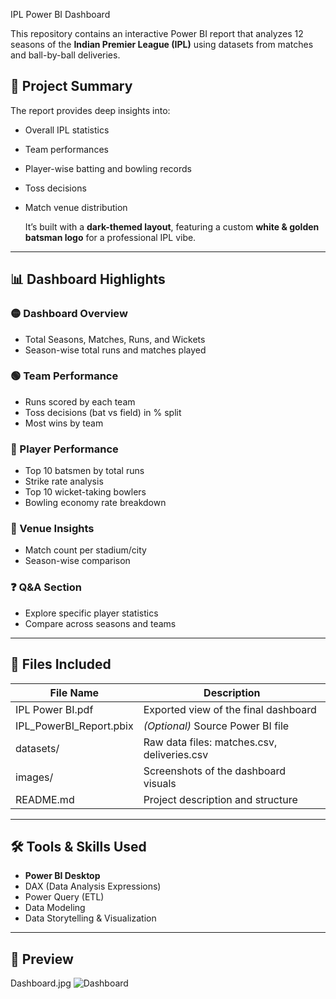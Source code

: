IPL Power BI Dashboard

This repository contains an interactive Power BI report that analyzes 12 seasons of the **Indian Premier League (IPL)** using datasets from matches and ball-by-ball deliveries.

## 📌 Project Summary

The report provides deep insights into:
- Overall IPL statistics
- Team performances
- Player-wise batting and bowling records
- Toss decisions
- Match venue distribution

  It’s built with a **dark-themed layout**, featuring a custom **white & golden batsman logo** for a professional IPL vibe.

---

## 📊 Dashboard Highlights

### 🟡 Dashboard Overview
- Total Seasons, Matches, Runs, and Wickets
- Season-wise total runs and matches played

### 🟢 Team Performance
- Runs scored by each team
- Toss decisions (bat vs field) in % split
- Most wins by team

### 🔵 Player Performance
- Top 10 batsmen by total runs
- Strike rate analysis
- Top 10 wicket-taking bowlers
- Bowling economy rate breakdown

### 🔴 Venue Insights
- Match count per stadium/city
- Season-wise comparison

### ❓ Q&A Section
- Explore specific player statistics
- Compare across seasons and teams

---
## 📁 Files Included

| File Name | Description |
|-----------|-------------|
| IPL Power BI.pdf | Exported view of the final dashboard |
| IPL_PowerBI_Report.pbix | *(Optional)* Source Power BI file |
| datasets/ | Raw data files: matches.csv, deliveries.csv |
| images/ | Screenshots of the dashboard visuals |
| README.md | Project description and structure |

---

## 🛠 Tools & Skills Used

- **Power BI Desktop**
- DAX (Data Analysis Expressions)
- Power Query (ETL)
- Data Modeling
- Data Storytelling & Visualization

---
## 📸 Preview

Dashboard.jpg ![Dashboard](https://github.com/user-attachments/assets/e1f8c0c2-36b5-4218-b830-0245fa769f06)

